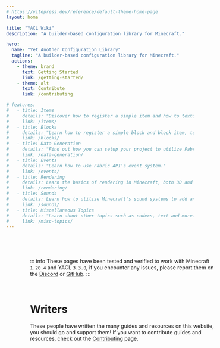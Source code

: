 ```yaml
---
# https://vitepress.dev/reference/default-theme-home-page
layout: home

title: "YACL Wiki"
description: "A builder-based configuration library for Minecraft."

hero:
  name: "Yet Another Configuration Library"
  tagline: "A builder-based configuration library for Minecraft."
  actions:
    - theme: brand
      text: Getting Started
      link: /getting-started/
    - theme: alt
      text: Contribute
      link: /contributing

# features:
#   - title: Items
#     details: "Discover how to register a simple item and how to texture, model and name it."
#     link: /items/
#   - title: Blocks
#     details: "Learn how to register a simple block and block item, texture and model it."
#     link: /blocks/
#   - title: Data Generation
#     details: "Find out how you can setup your project to utilize Fabric API's data generation helpers."
#     link: /data-generation/
#   - title: Events
#     details: "Learn how to use Fabric API's event system."
#     link: /events/
#   - title: Rendering
#     details: Learn the basics of rendering in Minecraft, both 3D and 2D.
#     link: /rendering/
#   - title: Sounds
#     details: Learn how to utilize Minecraft's sound systems to add and play your own sounds.
#     link: /sounds/
#   - title: Miscellaneous Topics
#     details: "Learn about other topics such as codecs, text and more."
#     link: /misc-topics/
---
```


<style scoped>
.container {
  margin: auto;
  width: 100%;
  max-width: 1280px;
  padding: 0 24px;
  padding-top: 48px !important;
}

@media (min-width: 640px) {
  .container {
    padding: 0 48px;
  }
}

@media (min-width: 960px) {
  .container {
    width: 100%;
    padding: 0 64px;
  }
}
</style>

<script setup>
import {
  VPTeamMembers
} from 'vitepress/theme'

const memberData = [{
  name: "imb11",
  website: "https://imb11.dev/",
  discord: "https://discord.imb11.dev/"
}, {
  name: "isXander",
  website: "isxander.dev",
  discord: "https://short.isxander.dev/discord/"
}]

const members = memberData.map((data) => {
    const links = [];

    if(data.twitter) links.push({
      icon: "twitter",
      link: `https://twitter.com/${data.twitter}`,
      target: '_blank',
      rel: 'sponsored'
    });

    if(data.mastodon) {
      const mastodon_domain = data.mastodon.split("@")[1];
      const mastodon_username = "@" + data.mastodon.split("@")[0];

      links.push({
        icon: "mastodon",
        link: `https://${mastodon_domain}/${mastodon_username}`,
        target: '_blank',
      rel: 'sponsored'
      });
    }

    if(data.website) links.push({
      icon: {
        svg: `<svg xmlns="http://www.w3.org/2000/svg" width="24" height="24" viewBox="0 0 24 24" stroke="currentColor" stroke-width="2" stroke-linecap="round" stroke-linejoin="round">
  <circle cx="12" cy="12" r="10"></circle>
  <line x1="2" y1="12" x2="22" y2="12"></line>
  <path fill="none" d="M12 2a15.3 15.3 0 0 1 4 10 15.3 15.3 0 0 1-4 10 15.3 15.3 0 0 1-4-10 15.3 15.3 0 0 1 4-10z"></path>
</svg>
`
      },
      link: data.website,
      target: '_blank',
      rel: 'sponsored'
    });

    if(data.discord) links.push({
      icon: "discord",
      link: data.discord,
      target: '_blank',
      rel: 'sponsored'
    });

    links.push({
      icon: "github",
      link: `https://github.com/${data.name}`,
      target: '_blank',
      rel: 'sponsored'
    });

    return {
      name: data.name,
      avatar: `https://github.com/${data.name}.png?size=120`,
      links: links,
      target: '_blank',
      rel: 'sponsored'
    }
});
</script>

<div class="vp-doc container">

::: info
These pages have been tested and verified to work with Minecraft `1.20.4` and YACL `3.3.0`, if you encounter any issues, please report them on the [Discord](https://discord.gg/5tmestARuU) or [GitHub](https://github.com/moddedmc-wiki/yacl-wiki).
:::

<br />

# Writers

These people have written the many guides and resources on this website, you should go and support them! If you want to contribute guides and resources, check out the [Contributing](/contributing) page.

<VPTeamMembers
    :members="members"
/>

</div>
